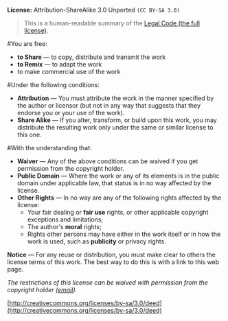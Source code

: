 **License:** Attribution-ShareAlike 3.0 Unported `(CC BY-SA 3.0)`

> This is a human-readable summary of the [Legal Code (the full license)](http://creativecommons.org/licenses/by-sa/3.0/legalcode).

#You are free:

- **to Share** — to copy, distribute and transmit the work
- **to Remix** — to adapt the work
- to make commercial use of the work

#Under the following conditions:

- **Attribution** — You must attribute the work in the manner specified by the author or licensor (but not in any way that suggests that they endorse you or your use of the work).
- **Share Alike** — If you alter, transform, or build upon this work, you may distribute the resulting work only under the same or similar license to this one.

#With the understanding that:

- **Waiver** — Any of the above conditions can be waived if you get permission from the copyright holder.
- **Public Domain** — Where the work or any of its elements is in the public domain under applicable law, that status is in no way affected by the license.
- **Other Rights** — In no way are any of the following rights affected by the license:
	- Your fair dealing or **fair use** rights, or other applicable copyright exceptions and limitations;
	- The author's **moral** rights;
	- Rights other persons may have either in the work itself or in how the work is used, such as **publicity** or privacy rights.

**Notice** — For any reuse or distribution, you must make clear to others the license terms of this work. The best way to do this is with a link to this web page.

*The restrictions of this license can be waived with permission from the copyright holder ([email](mailto:info@vassal.nl)).*

[http://creativecommons.org/licenses/by-sa/3.0/deed](http://creativecommons.org/licenses/by-sa/3.0/deed)